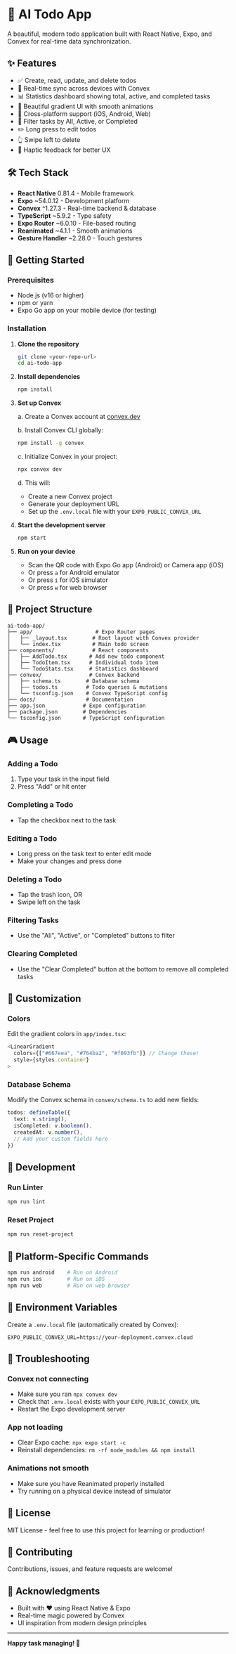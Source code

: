 # 📝 AI Todo App

A beautiful, modern todo application built with React Native, Expo, and Convex for real-time data synchronization.

## ✨ Features

- ✅ Create, read, update, and delete todos
- 🔄 Real-time sync across devices with Convex
- 📊 Statistics dashboard showing total, active, and completed tasks
- 🎨 Beautiful gradient UI with smooth animations
- 📱 Cross-platform support (iOS, Android, Web)
- 🎯 Filter tasks by All, Active, or Completed
- ✏️ Long press to edit todos
- 👆 Swipe left to delete
- 🎉 Haptic feedback for better UX

## 🛠️ Tech Stack

- **React Native** 0.81.4 - Mobile framework
- **Expo** ~54.0.12 - Development platform
- **Convex** ^1.27.3 - Real-time backend & database
- **TypeScript** ~5.9.2 - Type safety
- **Expo Router** ~6.0.10 - File-based routing
- **Reanimated** ~4.1.1 - Smooth animations
- **Gesture Handler** ~2.28.0 - Touch gestures

## 🚀 Getting Started

### Prerequisites

- Node.js (v16 or higher)
- npm or yarn
- Expo Go app on your mobile device (for testing)

### Installation

1. **Clone the repository**
   ```bash
   git clone <your-repo-url>
   cd ai-todo-app
   ```

2. **Install dependencies**
   ```bash
   npm install
   ```

3. **Set up Convex**
   
   a. Create a Convex account at [convex.dev](https://convex.dev)
   
   b. Install Convex CLI globally:
   ```bash
   npm install -g convex
   ```
   
   c. Initialize Convex in your project:
   ```bash
   npx convex dev
   ```
   
   d. This will:
      - Create a new Convex project
      - Generate your deployment URL
      - Set up the `.env.local` file with your `EXPO_PUBLIC_CONVEX_URL`

4. **Start the development server**
   ```bash
   npm start
   ```

5. **Run on your device**
   - Scan the QR code with Expo Go app (Android) or Camera app (iOS)
   - Or press `a` for Android emulator
   - Or press `i` for iOS simulator
   - Or press `w` for web browser

## 📁 Project Structure

```
ai-todo-app/
├── app/                    # Expo Router pages
│   ├── _layout.tsx        # Root layout with Convex provider
│   └── index.tsx          # Main todo screen
├── components/            # React components
│   ├── AddTodo.tsx       # Add new todo component
│   ├── TodoItem.tsx      # Individual todo item
│   └── TodoStats.tsx     # Statistics dashboard
├── convex/               # Convex backend
│   ├── schema.ts        # Database schema
│   ├── todos.ts         # Todo queries & mutations
│   └── tsconfig.json    # Convex TypeScript config
├── docs/                # Documentation
├── app.json            # Expo configuration
├── package.json        # Dependencies
└── tsconfig.json       # TypeScript configuration
```

## 🎮 Usage

### Adding a Todo
1. Type your task in the input field
2. Press "Add" or hit enter

### Completing a Todo
- Tap the checkbox next to the task

### Editing a Todo
- Long press on the task text to enter edit mode
- Make your changes and press done

### Deleting a Todo
- Tap the trash icon, OR
- Swipe left on the task

### Filtering Tasks
- Use the "All", "Active", or "Completed" buttons to filter

### Clearing Completed
- Use the "Clear Completed" button at the bottom to remove all completed tasks

## 🎨 Customization

### Colors
Edit the gradient colors in `app/index.tsx`:
```typescript
<LinearGradient
  colors={["#667eea", "#764ba2", "#f093fb"]} // Change these!
  style={styles.container}
>
```

### Database Schema
Modify the Convex schema in `convex/schema.ts` to add new fields:
```typescript
todos: defineTable({
  text: v.string(),
  isCompleted: v.boolean(),
  createdAt: v.number(),
  // Add your custom fields here
})
```

## 🧪 Development

### Run Linter
```bash
npm run lint
```

### Reset Project
```bash
npm run reset-project
```

## 📱 Platform-Specific Commands

```bash
npm run android    # Run on Android
npm run ios        # Run on iOS  
npm run web        # Run on web browser
```

## 🔧 Environment Variables

Create a `.env.local` file (automatically created by Convex):
```
EXPO_PUBLIC_CONVEX_URL=https://your-deployment.convex.cloud
```

## 🐛 Troubleshooting

### Convex not connecting
- Make sure you ran `npx convex dev`
- Check that `.env.local` exists with your `EXPO_PUBLIC_CONVEX_URL`
- Restart the Expo development server

### App not loading
- Clear Expo cache: `npx expo start -c`
- Reinstall dependencies: `rm -rf node_modules && npm install`

### Animations not smooth
- Make sure you have Reanimated properly installed
- Try running on a physical device instead of simulator

## 📝 License

MIT License - feel free to use this project for learning or production!

## 🤝 Contributing

Contributions, issues, and feature requests are welcome!

## 🌟 Acknowledgments

- Built with ❤️ using React Native & Expo
- Real-time magic powered by Convex
- UI inspiration from modern design principles

---

**Happy task managing! 🎉**

